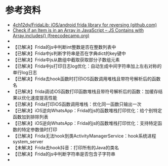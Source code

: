 # 参考资料

* [4ch12dy/FridaLib: iOS/android frida library for reversing (github.com)](https://github.com/4ch12dy/FridaLib)
* [Check if an Item is in an Array in JavaScript – JS Contains with Array.includes() (freecodecamp.org)](https://www.freecodecamp.org/news/check-if-an-item-is-in-an-array-in-javascript-js-contains-with-array-includes/)
* 
* 【已解决】Frida的js中判断int整数是否在整数列表中
* 【已解决】Frida中js判断字符串是否在字典dict的key键中
* 【已解决】Frida中js从数组中截取获取部分子数组元素
* 【已解决】Frida中js打印日志log优化：自动生成中间字符串加上左右对称的单行log日志
* 【已解决】Frida去hook函数时打印iOS函数调用堆栈且带符号解析后的函数名
* 【已解决】frida调试iOS函数打印函数堆栈且带符号解析后的函数：加缓存结果以优化速度提高性能
* 【已解决】Frida打印iOS函数调用堆栈：优化同一函数只输出一次
* 【已解决】iOS逆向WhatsApp：Frida的js的函数堆栈打印优化：给个别特定函数加到排除列表
* 【已解决】iOS逆向WhatsApp：Frida的js的函数堆栈打印优化：支持特定函数的特定参数值时打印
* 【已解决】Frida无法hook到类ActivityManagerService：hook系统进程system_server
* 【未解决】Frida去hook抖音：打印所有的Java的类名
* 【已解决】Frida的js中判断字符串是否包含子字符串
* 
